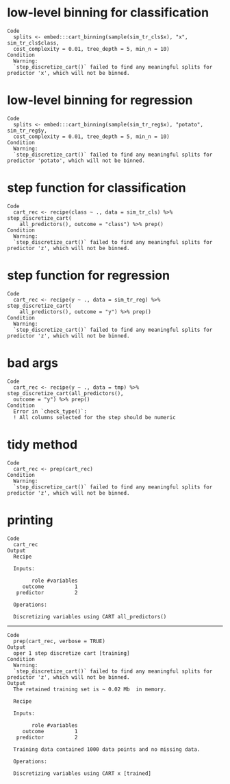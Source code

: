 # low-level binning for classification

    Code
      splits <- embed:::cart_binning(sample(sim_tr_cls$x), "x", sim_tr_cls$class,
      cost_complexity = 0.01, tree_depth = 5, min_n = 10)
    Condition
      Warning:
      `step_discretize_cart()` failed to find any meaningful splits for predictor 'x', which will not be binned.

# low-level binning for regression

    Code
      splits <- embed:::cart_binning(sample(sim_tr_reg$x), "potato", sim_tr_reg$y,
      cost_complexity = 0.01, tree_depth = 5, min_n = 10)
    Condition
      Warning:
      `step_discretize_cart()` failed to find any meaningful splits for predictor 'potato', which will not be binned.

# step function for classification

    Code
      cart_rec <- recipe(class ~ ., data = sim_tr_cls) %>% step_discretize_cart(
        all_predictors(), outcome = "class") %>% prep()
    Condition
      Warning:
      `step_discretize_cart()` failed to find any meaningful splits for predictor 'z', which will not be binned.

# step function for regression

    Code
      cart_rec <- recipe(y ~ ., data = sim_tr_reg) %>% step_discretize_cart(
        all_predictors(), outcome = "y") %>% prep()
    Condition
      Warning:
      `step_discretize_cart()` failed to find any meaningful splits for predictor 'z', which will not be binned.

# bad args

    Code
      cart_rec <- recipe(y ~ ., data = tmp) %>% step_discretize_cart(all_predictors(),
      outcome = "y") %>% prep()
    Condition
      Error in `check_type()`:
      ! All columns selected for the step should be numeric

# tidy method

    Code
      cart_rec <- prep(cart_rec)
    Condition
      Warning:
      `step_discretize_cart()` failed to find any meaningful splits for predictor 'z', which will not be binned.

# printing

    Code
      cart_rec
    Output
      Recipe
      
      Inputs:
      
            role #variables
         outcome          1
       predictor          2
      
      Operations:
      
      Discretizing variables using CART all_predictors()

---

    Code
      prep(cart_rec, verbose = TRUE)
    Output
      oper 1 step discretize cart [training] 
    Condition
      Warning:
      `step_discretize_cart()` failed to find any meaningful splits for predictor 'z', which will not be binned.
    Output
      The retained training set is ~ 0.02 Mb  in memory.
      
      Recipe
      
      Inputs:
      
            role #variables
         outcome          1
       predictor          2
      
      Training data contained 1000 data points and no missing data.
      
      Operations:
      
      Discretizing variables using CART x [trained]

